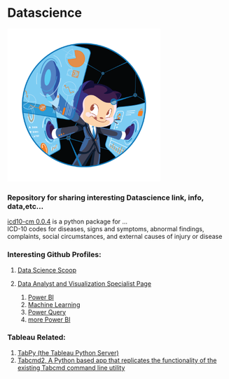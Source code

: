 # Datascience 
<img src="https://github.com/Intel-89/other/blob/master/Repo_Resources/Octocat_DataScience.png" width="350">

### Repository for sharing interesting Datascience link, info, data,etc...

[icd10-cm 0.0.4](https://pypi.org/project/icd10-cm/) is a python package for ... \
ICD-10 codes for diseases, signs and symptoms, abnormal findings, complaints, social circumstances, and external causes of injury or disease


### Interesting Github Profiles:

1. [Data Science Scoop](https://github.com/datasciencescoop)

1. [Data Analyst and Visualization Specialist Page](https://github.com/NajiElKotob)
   1. [Power BI](https://github.com/NajiElKotob/Awesome-Power-BI)
   1. [Machine Learning](https://github.com/NajiElKotob/Awesome-ML)
   1. [Power Query](https://github.com/NajiElKotob/Awesome-PowerQuery)
   1. [more Power BI](https://github.com/NajiElKotob/LetsTalkData)


### Tableau Related:

1. [TabPy (the Tableau Python Server)](https://github.com/tableau/TabPy)
1. [Tabcmd2, A Python based app that replicates the functionality of the existing Tabcmd command line utility](https://github.com/tableau/tabcmd2)
